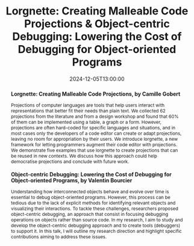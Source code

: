 ---
date: 2024-12-05T13:00:00
title: "Lorgnette: Creating Malleable Code Projections & Object-centric Debugging: Lowering the Cost of Debugging for Object-oriented Programs"
abstract: >
  
  ### Lorgnette: Creating Malleable Code Projections, by Camille Gobert

    Projections of computer languages are tools that help users interact with representations that better fit their needs than plain text.
    We collected 62 projections from the literature and from a design workshop and found that 60% of them can be implemented using a table, a graph or a form. However, projections are often hard-coded for specific languages and situations, and in most cases only the developers of a code editor can create or adapt projections, leaving no room for appropriation by their users. We introduce lorgnette, a new framework for letting programmers augment their code editor with projections. We demonstrate five examples that use lorgnette to create projections that can be reused in new contexts. We discuss how this approach could help democratise projections and conclude with future work.

  ### Object-centric Debugging: Lowering the Cost of Debugging for Object-oriented Programs, by Valentin Bourcier

    Understanding how interconnected objects behave and evolve over time is essential to debug object-oriented programs.
    However, this process can be tedious due to the lack of explicit methods for identifying relevant objects and visualizing their interactions.
    To tackle these challenges, researchers proposed object-centric debugging, an approach that consist in focusing debugging operations on objects rather than source code.
    In my research, I aim to study and develop the object-centric debugging approach and to create tools (debuggers) to support it.
    In this talk, I will outline my research direction and highlight specific contributions aiming to address these issues.
event: DiverSE Coffee
location: Rennes, France
speaker: Camille Gobert & Valentin Bourcier

---